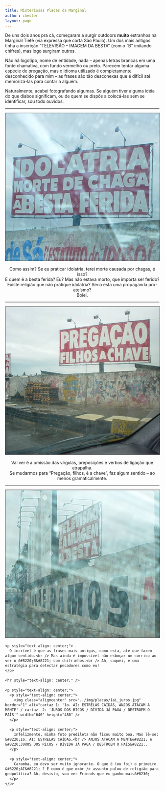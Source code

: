 ```yaml
---
title: Misteriosas Placas da Marginal
author: chester
layout: page
---
```

De uns dois anos pra cá, começaram a surgir outdoors **muito** estranhos na Marginal Tietê (via expressa que corta São Paulo). Um dos mais antigos tinha a inscrição &#8220;TELEVISÃO &#8211; IMAGEM DA BESTA&#8221; (com o &#8220;B&#8221; imitando chifres), mas logo surgiram outros.

Não há logotipo, nome de entidade, nada &#8211; apenas letras brancas em uma fonte chamativa, com fundo vermelho ou preto. Parecem tentar alguma espécie de pregação, mas o idioma utilizado é completamente desconhecido para mim &#8211; as frases são tão desconexas que é difícil até memorizá-las para contar a alguém.

Naturalmente, acabei fotografando algumas. Se alguém tiver alguma idéia do que diabos significam, ou de quem se dispôs a colocá-las sem se identificar, sou todo ouvidos.

* * *

<p style="text-align: center;">
  <img class="aligncenter" src="../img/placas/idolatria.jpg" border="1" alt="IDOLATRIA / MORTE DE CHAGA / A BESTA FERIDA" width="640" height="480" />
</p>

<p style="text-align: center;">
  Como assim? Se eu praticar idolatria, terei morte causada por chagas, é isso?<br /> E quem é a besta ferida? Eu? Mas não estava morto, que importa ser ferido?<br /> Existe religião que não pratique idolatria? Seria esta uma propaganda pró-ateísmo?<br /> Boiei.
</p>

<hr style="text-align: center;" />

<p style="text-align: center;">
  <p style="text-align: center;">
    <img class="aligncenter" src="../img/placas/pregacao.jpg" border="1" alt="PREGAÇÃO / FILHOS A CHAVE" width="640" height="480" />
  </p>

  <p style="text-align: center;">
    Vai ver é a omissão das vírgulas, preposições e verbos de ligação que atrapalha.<br /> Se mudarmos para &#8220;Pregação, filhos, é a chave&#8221;, faz algum sentido &#8211; ao menos gramaticalmente.
  </p>

  <hr style="text-align: center;" />

  <p style="text-align: center;">
    <p style="text-align: center;">
      <img class="aligncenter" src="../img/placas/televisao.jpg" border="1" alt="TELEVISÃO É A IMAGEM DA BESTA" width="640" height="480" />
    </p>

    <p style="text-align: center;">
      O incrível é que as frases mais antigas, como esta, até que fazem algum sentido.<br /> Mas ainda é impossível não esboçar um sorriso ao ver o &#8220;B&#8221; com chifrinhos.<br /> Ah, saquei, é uma estratégia para detectar pecadores como eu!
    </p>

    <hr style="text-align: center;" />

    <p style="text-align: center;">
      <p style="text-align: center;">
        <img class="aligncenter" src="../img/placas/1ai_juros.jpg" border="1" alt="cartaz 1: '1o. AI: ESTRELAS CAÍDAS, ANJOS ATACAM A MENTE' / cartaz  2: 'JUROS DOS RICOS / DÍVIDA JÁ PAGA / DESTROEM O PAÍS'" width="640" height="480" />
      </p>

      <p style="text-align: center;">
        Infelizmente, minha foto predileta não ficou muito boa. Mas lê-se: &#8220;1o. AI: ESTRELAS CAÍDAS,<br /> ANJOS ATACAM A MENTE&#8221; e &#8220;JUROS DOS RICOS / DÍVIDA JÁ PAGA / DESTROEM O PAÍS&#8221;.
      </p>

      <p style="text-align: center;">
        Caramba, eu devo ser muito ignorante. O que é (ou foi) o primeiro &#8220;AI&#8221; ? E como é que o<br /> assunto pulou de religião para geopolítica? Ah, desisto, vou ver Friends que eu ganho mais&#8230;
      </p>
    </p>
  </p>
</p>